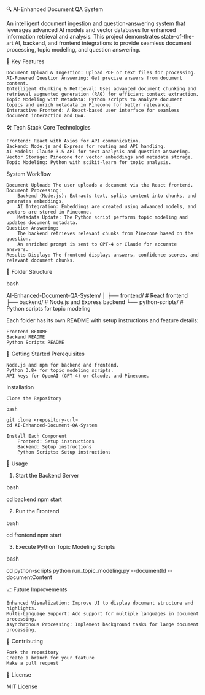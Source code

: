 🔍 AI-Enhanced Document QA System

An intelligent document ingestion and question-answering system that leverages advanced AI models and vector databases for enhanced information retrieval and analysis. This project demonstrates state-of-the-art AI, backend, and frontend integrations to provide seamless document processing, topic modeling, and question answering.

🌟 Key Features

    Document Upload & Ingestion: Upload PDF or text files for processing.
    AI-Powered Question Answering: Get precise answers from document content.
    Intelligent Chunking & Retrieval: Uses advanced document chunking and retrieval augmented generation (RAG) for efficient context extraction.
    Topic Modeling with Metadata: Python scripts to analyze document topics and enrich metadata in Pinecone for better relevance.
    Interactive Frontend: A React-based user interface for seamless document interaction and Q&A.

🛠️ Tech Stack
Core Technologies

    Frontend: React with Axios for API communication.
    Backend: Node.js and Express for routing and API handling.
    AI Models: Claude 3.5 API for text analysis and question-answering.
    Vector Storage: Pinecone for vector embeddings and metadata storage.
    Topic Modeling: Python with scikit-learn for topic analysis.

System Workflow

    Document Upload: The user uploads a document via the React frontend.
    Document Processing:
        Backend (Node.js): Extracts text, splits content into chunks, and generates embeddings.
        AI Integration: Embeddings are created using advanced models, and vectors are stored in Pinecone.
        Metadata Update: The Python script performs topic modeling and updates document metadata.
    Question Answering:
        The backend retrieves relevant chunks from Pinecone based on the question.
        An enriched prompt is sent to GPT-4 or Claude for accurate answers.
    Results Display: The frontend displays answers, confidence scores, and relevant document chunks.

📂 Folder Structure

bash

AI-Enhanced-Document-QA-System/
│
├── frontend/            # React frontend
├── backend/             # Node.js and Express backend
└── python-scripts/      # Python scripts for topic modeling

Each folder has its own README with setup instructions and feature details:

    Frontend README
    Backend README
    Python Scripts README

🚀 Getting Started
Prerequisites

    Node.js and npm for backend and frontend.
    Python 3.8+ for topic modeling scripts.
    API keys for OpenAI (GPT-4) or Claude, and Pinecone.

Installation

    Clone the Repository

    bash

    git clone <repository-url>
    cd AI-Enhanced-Document-QA-System

    Install Each Component
        Frontend: Setup instructions
        Backend: Setup instructions
        Python Scripts: Setup instructions

🎯 Usage
1. Start the Backend Server

bash

cd backend
npm start

2. Run the Frontend

bash

cd frontend
npm start

3. Execute Python Topic Modeling Scripts

bash

cd python-scripts
python run_topic_modeling.py --documentId <id> --documentContent <content>

📈 Future Improvements

    Enhanced Visualization: Improve UI to display document structure and highlights.
    Multi-Language Support: Add support for multiple languages in document processing.
    Asynchronous Processing: Implement background tasks for large document processing.

👥 Contributing

    Fork the repository
    Create a branch for your feature
    Make a pull request

📜 License

MIT License